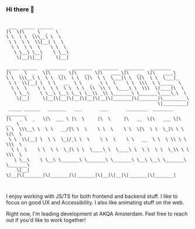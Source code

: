 ### Hi there 👋

```

 ___  _____ ______      
|\  \|\   _ \  _   \    
\ \  \ \  \\\__\ \  \   
 \ \  \ \  \\|__| \  \  
  \ \  \ \  \    \ \  \ 
   \ \__\ \__\    \ \__\
    \|__|\|__|     \|__|
                        
_____ ______   ________  ________  ________  ________  ________      
|\   _ \  _   \|\   __  \|\   __  \|\   ____\|\   __  \|\   ____\     
\ \  \\\__\ \  \ \  \|\  \ \  \|\  \ \  \___|\ \  \|\  \ \  \___|_    
 \ \  \\|__| \  \ \   __  \ \   _  _\ \  \    \ \  \\\  \ \_____  \   
  \ \  \    \ \  \ \  \ \  \ \  \\  \\ \  \____\ \  \\\  \|____|\  \  
   \ \__\    \ \__\ \__\ \__\ \__\\ _\\ \_______\ \_______\____\_\  \ 
    \|__|     \|__|\|__|\|__|\|__|\|__|\|_______|\|_______|\_________\
                                                          \|_________|
 _____ ______   _______   ___       ___       ________  ________  ________     
|\   _ \  _   \|\  ___ \ |\  \     |\  \     |\   __  \|\   ___ \|\   __  \    
\ \  \\\__\ \  \ \   __/|\ \  \    \ \  \    \ \  \|\  \ \  \_|\ \ \  \|\  \   
 \ \  \\|__| \  \ \  \_|/_\ \  \    \ \  \    \ \   __  \ \  \ \\ \ \  \\\  \  
  \ \  \    \ \  \ \  \_|\ \ \  \____\ \  \____\ \  \ \  \ \  \_\\ \ \  \\\  \ 
   \ \__\    \ \__\ \_______\ \_______\ \_______\ \__\ \__\ \_______\ \_______\
    \|__|     \|__|\|_______|\|_______|\|_______|\|__|\|__|\|_______|\|_______|
                                                                               
                                                                      
```     

I enjoy working with JS/TS for both frontend and backend stuff. I like to focus on good UX and Accessibility. I also like animating stuff on the web. 

Right now, I'm leading development at AKQA Amsterdam. Feel free to reach out if you'd like to work together!



<!--
**mmellado/mmellado** is a ✨ _special_ ✨ repository because its `README.md` (this file) appears on your GitHub profile.

Here are some ideas to get you started:

- 🔭 I’m currently working on ...
- 🌱 I’m currently learning ...
- 👯 I’m looking to collaborate on ...
- 🤔 I’m looking for help with ...
- 💬 Ask me about ...
- 📫 How to reach me: ...
- 😄 Pronouns: ...
- ⚡ Fun fact: ...
-->
